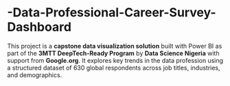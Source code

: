 # -Data-Professional-Career-Survey-Dashboard
This project is a **capstone data visualization solution** built with Power BI as part of the **3MTT DeepTech-Ready Program** by **Data Science Nigeria** with support from **Google.org**. It explores key trends in the data profession using a structured dataset of 630 global respondents across job titles, industries, and demographics.
